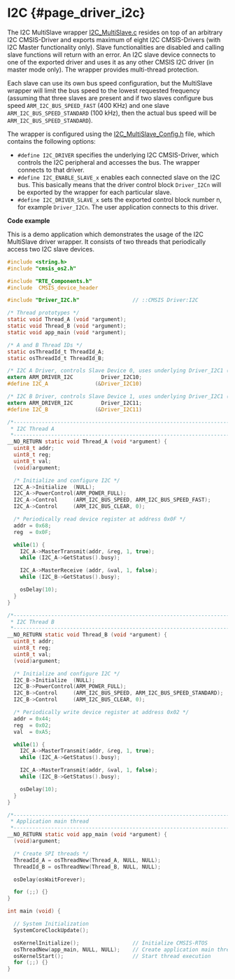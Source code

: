 # I2C {#page_driver_i2c}

The I2C MultiSlave wrapper [I2C_MultiSlave.c](https://github.com/ARM-software/CMSIS-Driver/blob/main/I2C/I2C_MultiSlave.c) resides on top of an arbitrary I2C CMSIS-Driver and exports maximum of eight I2C CMSIS-Drivers (with I2C Master functionality only). Slave functionalities are disabled and calling slave functions will return with an error. An I2C slave device connects to one of the exported driver and uses it as any other CMSIS I2C driver (in master mode only). The wrapper provides multi-thread protection.

Each slave can use its own bus speed configuration, but the MultiSlave wrapper will limit the bus speed to the lowest requested frequency (assuming that three slaves are present and if two slaves configure bus speed `ARM_I2C_BUS_SPEED_FAST` (400 KHz) and one slave `ARM_I2C_BUS_SPEED_STANDARD` (100 kHz), then the actual bus speed will be `ARM_I2C_BUS_SPEED_STANDARD`).

The wrapper is configured using the [I2C_MultiSlave_Config.h](https://github.com/ARM-software/CMSIS-Driver/blob/main/Config/I2C_MultiSlave_Config.h) file, which contains the following options:

- `#define I2C_DRIVER` specifies the underlying I2C CMSIS-Driver, which controls the I2C peripheral and accesses the bus. The wrapper connects to that driver.
- `#define I2C_ENABLE_SLAVE_x` enables each connected slave on the I2C bus. This basically means that the driver control block `Driver_I2Cn` will be exported by the wrapper for each particular slave.
- `#define I2C_DRIVER_SLAVE_x` sets the exported control block number n, for example `Driver_I2Cn`. The user application connects to this driver.

**Code example**

This is a demo application which demonstrates the usage of the I2C MultiSlave driver wrapper. It consists of two threads that periodically access two I2C slave devices.

```c
#include <string.h>
#include "cmsis_os2.h"

#include "RTE_Components.h"
#include  CMSIS_device_header

#include "Driver_I2C.h"                 // ::CMSIS Driver:I2C

/* Thread prototypes */
static void Thread_A (void *argument);
static void Thread_B (void *argument);
static void app_main (void *argument);

/* A and B Thread IDs */
static osThreadId_t ThreadId_A;
static osThreadId_t ThreadId_B;

/* I2C A Driver, controls Slave Device 0, uses underlying Driver_I2C1 (see I2C_MultiSlave_Config.h) */
extern ARM_DRIVER_I2C         Driver_I2C10;
#define I2C_A               (&Driver_I2C10)

/* I2C B Driver, controls Slave Device 1, uses underlying Driver_I2C1 (see I2C_MultiSlave_Config.h) */
extern ARM_DRIVER_I2C         Driver_I2C11;
#define I2C_B               (&Driver_I2C11)

/*----------------------------------------------------------------------------
 * I2C Thread A
 *---------------------------------------------------------------------------*/
__NO_RETURN static void Thread_A (void *argument) {
  uint8_t addr;
  uint8_t reg;
  uint8_t val;
  (void)argument;

  /* Initialize and configure I2C */
  I2C_A->Initialize  (NULL);
  I2C_A->PowerControl(ARM_POWER_FULL);
  I2C_A->Control     (ARM_I2C_BUS_SPEED, ARM_I2C_BUS_SPEED_FAST);
  I2C_A->Control     (ARM_I2C_BUS_CLEAR, 0);

  /* Periodically read device register at address 0x0F */
  addr = 0x68;
  reg  = 0x0F;

  while(1) {
    I2C_A->MasterTransmit(addr, &reg, 1, true);
    while (I2C_A->GetStatus().busy);

    I2C_A->MasterReceive (addr, &val, 1, false);
    while (I2C_B->GetStatus().busy);

    osDelay(10);
  }
}

/*----------------------------------------------------------------------------
 * I2C Thread B
 *---------------------------------------------------------------------------*/
__NO_RETURN static void Thread_B (void *argument) {
  uint8_t addr;
  uint8_t reg;
  uint8_t val;
  (void)argument;

  /* Initialize and configure I2C */
  I2C_B->Initialize  (NULL);
  I2C_B->PowerControl(ARM_POWER_FULL);
  I2C_B->Control     (ARM_I2C_BUS_SPEED, ARM_I2C_BUS_SPEED_STANDARD);
  I2C_B->Control     (ARM_I2C_BUS_CLEAR, 0);

  /* Periodically write device register at address 0x02 */
  addr = 0x44;
  reg  = 0x02;
  val  = 0xA5;

  while(1) {
    I2C_A->MasterTransmit(addr, &reg, 1, true);
    while (I2C_A->GetStatus().busy);

    I2C_A->MasterTransmit(addr, &val, 1, false);
    while (I2C_B->GetStatus().busy);

    osDelay(10);
  }
}

/*----------------------------------------------------------------------------
 * Application main thread
 *---------------------------------------------------------------------------*/
__NO_RETURN static void app_main (void *argument) {
  (void)argument;

  /* Create SPI threads */
  ThreadId_A = osThreadNew(Thread_A, NULL, NULL);
  ThreadId_B = osThreadNew(Thread_B, NULL, NULL);

  osDelay(osWaitForever);

  for (;;) {}
}

int main (void) {

  // System Initialization
  SystemCoreClockUpdate();

  osKernelInitialize();                 // Initialize CMSIS-RTOS
  osThreadNew(app_main, NULL, NULL);    // Create application main thread
  osKernelStart();                      // Start thread execution
  for (;;) {}
}
```
